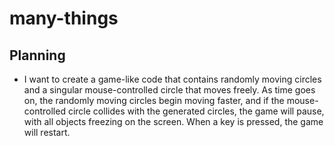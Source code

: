 # many-things

## Planning

* I want to create a game-like code that contains randomly moving circles and a singular mouse-controlled circle that moves freely. As time goes on, the randomly moving circles begin moving faster, and if the mouse-controlled circle collides with the generated circles, the game will pause, with all objects freezing on the screen. When a key is pressed, the game will restart.
